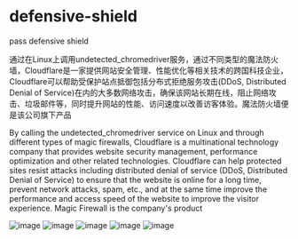 # defensive-shield
pass defensive shield



通过在Linux上调用undetected_chromedriver服务，通过不同类型的魔法防火墙，Cloudflare是一家提供网站安全管理、性能优化等相关技术的跨国科技企业，Cloudflare可以帮助受保护站点抵御包括分布式拒绝服务攻击(DDoS, Distributed Denial of Service)在内的大多数网络攻击，确保该网站长期在线，阻止网络攻击、垃圾邮件等，同时提升网站的性能、访问速度以改善访客体验。魔法防火墙便是该公司旗下产品

By calling the undetected_chromedriver service on Linux and through different types of magic firewalls, Cloudflare is a multinational technology company that provides website security management, performance optimization and other related technologies. Cloudflare can help protected sites resist attacks including distributed denial of service (DDoS, Distributed Denial of Service) to ensure that the website is online for a long time, prevent network attacks, spam, etc., and at the same time improve the performance and access speed of the website to improve the visitor experience. Magic Firewall is the company's product


![image](https://user-images.githubusercontent.com/105276701/220277403-cafbe362-944e-4864-bab1-7e5644d9afa9.png)
![image](https://user-images.githubusercontent.com/105276701/220277472-c254f8b6-83fd-4802-849b-835c84a7eb7a.png)
![image](https://user-images.githubusercontent.com/105276701/220277506-c05d8499-405c-4f41-bf96-d057daae64fa.png)
![image](https://user-images.githubusercontent.com/105276701/220277538-c252302d-d712-4155-aa65-f61d8f602977.png)
![image](https://user-images.githubusercontent.com/105276701/220277573-fe74e693-1e19-4e56-8cbf-0332e9697f74.png)
